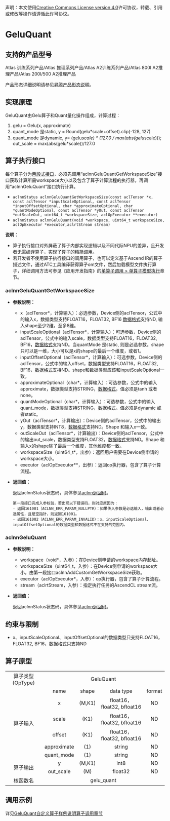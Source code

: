 声明：本文使用[Creative Commons License version 4.0](https://creativecommons.org/licenses/by/4.0/legalcode)许可协议，转载、引用或修改等操作请遵循此许可协议。

# GeluQuant

## 支持的产品型号

Atlas 训练系列产品/Atlas 推理系列产品/Atlas A2训练系列产品/Atlas 800I A2推理产品/Atlas 200I/500 A2推理产品

产品形态详细说明请参见[昇腾产品形态说明](https://www.hiascend.com/document/redirect/CannCommunityProductForm)。

## 实现原理

GeluQuant由Gelu算子和Quant量化操作组成，计算过程：

1. gelu = Gelu(x, approximate)
2. quant_mode 是static, y = Round(gelu*scale+offset).clip(-128, 127)
3. quant_mode 是dynamic, y=  (gelu*scale) * (127.0 / max(abs(gelu*scale)));
out_scale = max(abs(gelu*scale))/127.0

## 算子执行接口

每个算子分为[两段式接口](common/两段式接口.md)，必须先调用“aclnnGeluQuantGetWorkspaceSize”接口获取计算所需workspace大小以及包含了算子计算流程的执行器，再调用“aclnnGeluQuant”接口执行计算。

* `aclnnStatus aclnnGeluQuantGetWorkspaceSize(const aclTensor *x, const aclTensor *inputScaleOptional, const aclTensor *inputOffsetOptional, char *approximateOptional, char *quantModeOptional, const aclTensor *yOut, const aclTensor *outScaleOut, uint64_t *workspaceSize,
aclOpExecutor **executor)`
* `aclnnStatus aclnnGeluQuant(void *workspace, uint64_t workspaceSize, aclOpExecutor *executor,aclrtStream stream)`

**说明**：

- 算子执行接口对外屏蔽了算子内部实现逻辑以及不同代际NPU的差异，且开发者无需编译算子，实现了算子的精简调用。
- 若开发者不使用算子执行接口的调用算子，也可以定义基于Ascend IR的算子描述文件，通过ATC工具编译获得算子om文件，然后加载模型文件执行算子，详细调用方法可参见《应用开发指南》的[单算子调用 > 单算子模型执行](https://hiascend.com/document/redirect/CannCommunityCppOpcall)章节。

### aclnnGeluQuantGetWorkspaceSize

- **参数说明：**
  
  - x（aclTensor\*，计算输入）：必选参数，Device侧的aclTensor，公式中的输入x，数据类型支持FLOAT16，FLOAT32, BF16 [数据格式](https://www.hiascend.com/document/detail/zh/CANNCommunityEdition/800alpha003/apiref/aolapi/context/common/%E6%95%B0%E6%8D%AE%E6%A0%BC%E5%BC%8F.md)支持ND, 输入shape至少2维，至多8维。
  - inputScaleOptional（aclTensor\*，计算输入）：可选参数，Device侧的aclTensor，公式中的输入scale，数据类型支持FLOAT16，FLOAT32, BF16，[数据格式](https://www.hiascend.com/document/detail/zh/CANNCommunityEdition/800alpha003/apiref/aolapi/context/common/%E6%95%B0%E6%8D%AE%E6%A0%BC%E5%BC%8F.md)支持ND。当quantMode 是static, 则是必选参数。shape只可以是一维，大小可以是x的shape的最后一个维度，或者1。
  - inputOffsetOptional（aclTensor\*，计算输入）：可选参数，Device侧的aclTensor，公式中的输入offset，数据类型支持FLOAT16，FLOAT32, BF16，[数据格式](https://www.hiascend.com/document/detail/zh/CANNCommunityEdition/800alpha003/apiref/aolapi/context/common/%E6%95%B0%E6%8D%AE%E6%A0%BC%E5%BC%8F.md)支持ND。shape和数据类型应该和inputScaleOptional一致。
  - approximateOptional（char\*，计算输入）：可选参数，公式中的输入approximate，数据类型支持STRING，[数据格式](https://www.hiascend.com/document/detail/zh/CANNCommunityEdition/800alpha003/apiref/aolapi/context/common/%E6%95%B0%E6%8D%AE%E6%A0%BC%E5%BC%8F.md)。值必须是tanh 或者none。
  - quantModeOptional（char\*，计算输入）：可选参数，公式中的输入quant_mode，数据类型支持STRING，[数据格式](https://www.hiascend.com/document/detail/zh/CANNCommunityEdition/800alpha003/apiref/aolapi/context/common/%E6%95%B0%E6%8D%AE%E6%A0%BC%E5%BC%8F.md)。值必须是dynamic 或者static。
  - yOut（aclTensor\*，计算输出）：Device侧的aclTensor，公式中的输出y，数据类型支持INT8，[数据格式](https://www.hiascend.com/document/detail/zh/CANNCommunityEdition/800alpha003/apiref/aolapi/context/common/%E6%95%B0%E6%8D%AE%E6%A0%BC%E5%BC%8F.md)支持ND。Shape 和输入x一致。
  - outScaleOut（aclTensor\*，计算输出）：Device侧的aclTensor，公式中的输出out_scale，数据类型支持FLOAT32，[数据格式](https://www.hiascend.com/document/detail/zh/CANNCommunityEdition/800alpha003/apiref/aolapi/context/common/%E6%95%B0%E6%8D%AE%E6%A0%BC%E5%BC%8F.md)支持ND。Shape 和输入x的shape除了最后一个维度，其他维度都一致。
  - workspaceSize（uint64\_t\*，出参）：返回用户需要在Device侧申请的workspace大小。
  - executor（aclOpExecutor\*\*，出参）：返回op执行器，包含了算子计算流程。
- **返回值：**
  
  返回aclnnStatus状态码，具体参见[aclnn返回码](https://www.hiascend.com/document/detail/zh/CANNCommunityEdition/800alpha003/apiref/aolapi/context/common/aclnn%E8%BF%94%E5%9B%9E%E7%A0%81_fuse.md)。
  
  ```
  第一段接口完成入参校验，若出现以下错误码，则对应原因为：
  - 返回161001（ACLNN_ERR_PARAM_NULLPTR）：如果传入参数是必选输入，输出或者必选属性，且是空指针，则返回161001。
  - 返回161002（ACLNN_ERR_PARAM_INVALID）：x、inputScaleOptional、inputOffsetOptional的数据类型和数据格式不在支持的范围内。
  ```

### aclnnGeluQuant

- **参数说明：**
  
  - workspace（void\*，入参）：在Device侧申请的workspace内存起址。
  - workspaceSize（uint64\_t，入参）：在Device侧申请的workspace大小，由第一段接口aclnnAddCustomGetWorkspaceSize获取。
  - executor（aclOpExecutor\*，入参）：op执行器，包含了算子计算流程。
  - stream（aclrtStream，入参）：指定执行任务的AscendCL stream流。
- **返回值：**
  
  返回aclnnStatus状态码，具体参见[aclnn返回码](https://www.hiascend.com/document/detail/zh/CANNCommunityEdition/800alpha003/apiref/aolapi/context/common/aclnn%E8%BF%94%E5%9B%9E%E7%A0%81_fuse.md)。

## 约束与限制

- x、inputScaleOptional、inputOffsetOptional的数据类型只支持FLOAT16，FLOAT32, BF16，数据格式只支持ND

## 算子原型

<table>
<tr><td rowspan="1" align="center">算子类型(OpType)</td><td colspan="4" align="center">GeluQuant</td></tr>
</tr>
<tr><td rowspan="6" align="center">算子输入</td><td align="center">name</td><td align="center">shape</td><td align="center">data type</td><td align="center">format</td></tr>
<tr><td align="center">x</td><td align="center">(M,K1)</td><td align="center">float16，float32, bfloat16</td><td align="center">ND</td></tr>
<tr><td align="center">scale</td><td align="center">(K1)</td><td align="center">float16，float32, bfloat16</td><td align="center">ND</td></tr>
<tr><td align="center">offset</td><td align="center">(K1)</td><td align="center">float16，float32, bfloat16</td><td align="center">ND</td></tr>
<tr><td align="center">approximate</td><td align="center">(1)</td><td align="center">string</td><td align="center">ND</td></tr>
<tr><td align="center">quant_mode</td><td align="center">(1)</td><td align="center">string</td><td align="center">ND</td></tr>

</tr>
</tr>
<tr><td rowspan="2" align="center">算子输出</td><td align="center">y</td><td align="center">(M,K1)</td><td align="center">int8</td><td align="center">ND</td></tr>
<tr><td align="center">out_scale</td><td align="center">(M)</td><td align="center">float32</td><td align="center">ND</td></tr>
</tr>
<tr><td rowspan="1" align="center">核函数名</td><td colspan="4" align="center">gelu_quant</td></tr>
</table>

## 调用示例

详见[GeluQuant自定义算子样例说明算子调用章节](../README.md#算子调用)
